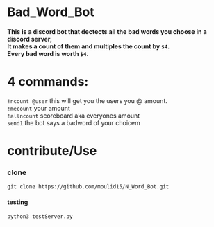 # Bad_Word_Bot
#### This is a discord bot that dectects all the bad words you choose in a discord server,<br /> It makes a count of them and multiples the count by `$4`.<br /> Every bad word is worth `$4`.
# 4 commands: 
`!ncount @user` this will get you the users you @ amount.<br />
`!mecount` your amount <br />
 `!allncount` scoreboard aka everyones amount <br />
 `send1` the bot says a badword of your choicem <br />
# contribute/Use

### clone
```
git clone https://github.com/moulid15/N_Word_Bot.git

```
#### testing
```
python3 testServer.py

```


